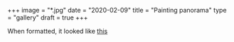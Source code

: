 +++
image = "*.jpg"
date = "2020-02-09"
title = "Painting panorama"
type = "gallery"
draft = true
+++

When formatted, it looked like [this](https://www.facebook.com/mmmeggggg/posts/1244975282253913)